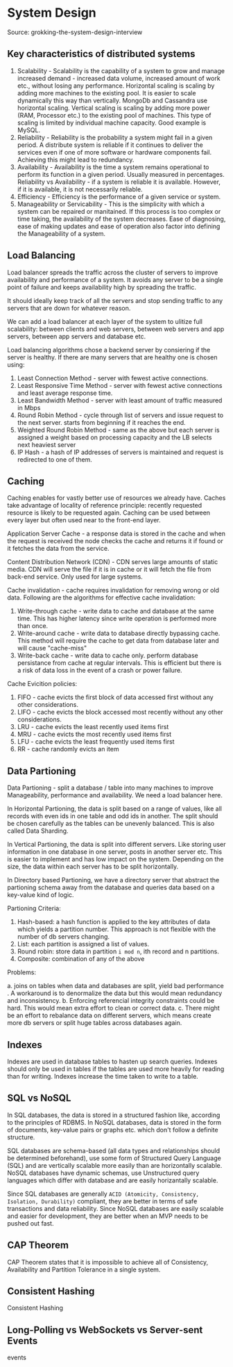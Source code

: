 # System Design

Source: grokking-the-system-design-interview

## Key characteristics of distributed systems

1. Scalability - Scalability is the capability of a system to grow and manage increased demand - increased data volume, increased amount of work etc., without losing any performance. Horizontal scaling is scaling by adding more machines to the existing pool. It is easier to scale dynamically this way than vertically. MongoDb and Cassandra use horizontal scaling. Vertical scaling is scaling by adding more power (RAM, Processor etc.) to the existing pool of machines. This type of scaling is limited by individual machine capacity. Good example is MySQL.
2. Reliability - Reliability is the probability a system might fail in a given period. A distribute system is reliable if it continues to deliver the services even if one of more software or hardware components fail. Achieving this might lead to redundancy. 
3. Availability - Availability is the time a system remains operational to perform its function in a given period. Usually measured in percentages. Reliability vs Availability - if a system is reliable it is available. However, if it is available, it is not necessarily reliable. 
4. Efficiency - Efficiency is the performance of a given service or system. 
5. Manageability or Servicability - This is the simplicity with which a system can be repaired or manitained. If this process is too complex or time taking, the availability of the system decreases. Ease of diagnosing, ease of making updates and ease of operation also factor into defining the Manageability of a system. 


## Load Balancing

Load balancer spreads the traffic across the cluster of servers to improve availability and performance of a system. It avoids any server to be a single 
point of failure and keeps availability high by spreading the traffic.

It should ideally keep track of all the servers and stop sending traffic to any servers that are down for whatever reason.

We can add a load balancer at each layer of the system to ulitize full scalability: between clients and web servers, between web servers and app servers, between app servers and database etc.

Load balancing algorithms chose a backend server by consiering if the server is healthy. If there are many servers that are healthy one is chosen using:

1. Least Connection Method - server with fewest active connections.
2. Least Responsive Time Method - server with fewest active connections and least average response time. 
3. Least Bandwidth Method - server with least amount of traffic measured in Mbps
4. Round Robin Method - cycle through list of servers and issue request to the next server. starts from beginning if it reaches the end. 
5. Weighted Round Robin Method - same as the above but each server is assigned a weight based on processing capacity and the LB selects next heaviest server
6. IP Hash - a hash of IP addresses of servers is maintained and request is redirected to one of them.

## Caching

Caching enables for vastly better use of resources we already have. Caches take advantage of locality of reference principle: recently requested resource is likely to be requested again. Caching can be used between every layer but often used near to the front-end layer.

Application Server Cache - a response data is stored in the cache and when the request is received the node checks the cache and returns it if found or it fetches the data from the service. 

Content Distribution Network (CDN) - CDN serves large amounts of static media. CDN will serve the file if it is in cache or it will fetch the file from back-end service. Only used for large systems.

Cache invalidation - cache requires invalidation for removing wrong or old data. Following are the algorithms for effective cache invalidation:

1. Write-through cache - write data to cache and database at the same time. This has higher latency since write operation is performed more than once. 
2. Write-around cache - write data to database directly bypassing cache. This method will require the cache to get data from database later and will cause "cache-miss"
3. Write-back cache - write data to cache only. perform database persistance from cache at regular intervals. This is efficient but there is a risk of data loss in the event of a crash or power failure. 

Cache Evicition policies:

1. FIFO - cache evicts the first block of data accessed first without any other considerations.
2. LIFO - cache evicts the block accessed most recently without any other considerations.
3. LRU - cache evicts the least recently used items first
4. MRU - cache evicts the most recently used items first
5. LFU - cache evicts the least frequently used items first
6. RR - cache randomly evicts an item

## Data Partioning

Data Partioning - split a database / table into many machines to improve Manageability, performance and availability. We need a load balancer here.

In Horizontal Partioning, the data is split based on a range of values, like all records with even ids in one table and odd ids in another. The split should be chosen carefully as the tables can be unevenly balanced. This is also called Data Sharding.

In Vertical Partioning, the data is split into different servers. Like storing user information in one database in one server, posts in another server etc. This is easier to implement and has low impact on the system. Depending on the size, the data within each server has to be split horizontally.

In Directory based Partioning, we have a directory server that abstract the partioning schema away from the database and queries data based on a key-value kind of logic. 

Partioning Criteria: 
1. Hash-based: a hash function is applied to the key attributes of data which yields a partition number. This approach is not flexible with the number of db servers changing.
2. List: each partition is assigned a list of values.
3. Round robin: store data in partition `i mod n`, ith record and n partitions.
4. Composite: combination of any of the above

Problems:

a. joins on tables when data and databases are split, yield bad performance . A workaround is to denormalize the data but this would mean redundancy and inconsistency.
b. Enforcing referencial integrity constraints could be hard. This would mean extra effort to clean or correct data.
c. There might be an effort to rebalance data on different servers, which means create more db servers or split huge tables across databases again.

## Indexes

Indexes are used in database tables to hasten up search queries. Indexes should only be used in tables if the tables are used more heavily for reading than for writing. Indexes increase the time taken to write to a table.

## SQL vs NoSQL

In SQL databases, the data is stored in a structured fashion like, according to the principles of RDBMS. In NoSQL databases, data is stored in the form of documents, key-value pairs or graphs etc. which don't follow a definite structure. 

SQL databases are schema-based (all data types and relationships should be determined beforehand), use some form of Structured Query Language (SQL) and are vertically scalable more easily than are horizontally scalable. NoSQL databases have dynamic schemas, use Unstructured query languages which differ with database and are easily horizantally scalable. 

Since SQL databases are generally `ACID (Atomicity, Consistency, Isolation, Durability)` compliant, they are better in terms of safe transactions and data reliability. Since NoSQL databases are easily scalable and easier for development, they are better when an MVP needs to be pushed out fast.

## CAP Theorem

CAP Theorem states that it is impossible to achieve all of Consistency, Availability and Partition Tolerance in a single system.

## Consistent Hashing
Consistent Hashing

## Long-Polling vs WebSockets vs Server-sent Events
events









